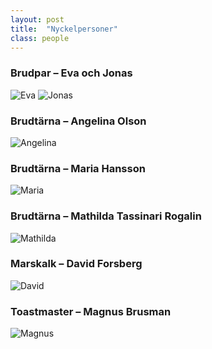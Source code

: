 ```yaml
---
layout: post
title:  "Nyckelpersoner"
class: people
---
```


<h3>Brudpar – Eva och Jonas</h3>
<div id="brudpar">
  <img src="/images/eva2.jpg" alt="Eva"/>
  <img src="/images/jonas2.jpg" alt="Jonas"/>
</div>

### Brudtärna – Angelina Olson
![Angelina](/images/angelina2.jpg)

### Brudtärna – Maria Hansson
![Maria](/images/maria2.jpg)

### Brudtärna – Mathilda Tassinari Rogalin
![Mathilda](/images/mathilda2.jpg)

### Marskalk – David Forsberg
![David](/images/david2.jpg)

### Toastmaster – Magnus Brusman
![Magnus](/images/magnus2.jpg)
